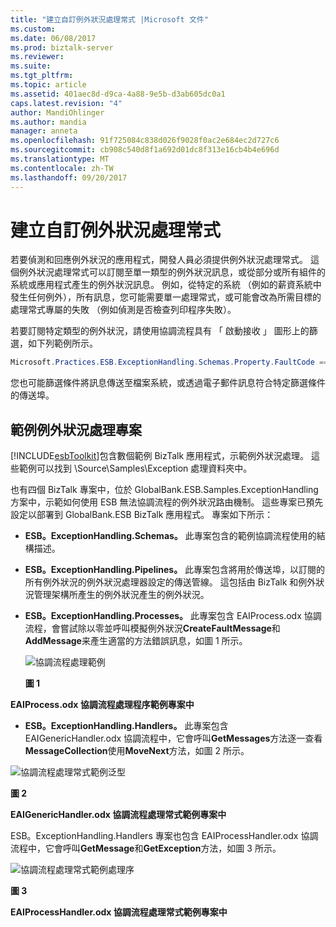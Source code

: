```yaml
---
title: "建立自訂例外狀況處理常式 |Microsoft 文件"
ms.custom: 
ms.date: 06/08/2017
ms.prod: biztalk-server
ms.reviewer: 
ms.suite: 
ms.tgt_pltfrm: 
ms.topic: article
ms.assetid: 401aec8d-d9ca-4a88-9e5b-d3ab605dc0a1
caps.latest.revision: "4"
author: MandiOhlinger
ms.author: mandia
manager: anneta
ms.openlocfilehash: 91f725084c838d026f9028f0ac2e684ec2d727c6
ms.sourcegitcommit: cb908c540d8f1a692d01dc8f313e16cb4b4e696d
ms.translationtype: MT
ms.contentlocale: zh-TW
ms.lasthandoff: 09/20/2017
---
```

# <a name="creating-custom-exception-handlers"></a>建立自訂例外狀況處理常式
若要偵測和回應例外狀況的應用程式，開發人員必須提供例外狀況處理常式。 這個例外狀況處理常式可以訂閱至單一類型的例外狀況訊息，或從部分或所有組件的系統或應用程式產生的例外狀況訊息。 例如，從特定的系統 （例如的薪資系統中發生任何例外），所有訊息，您可能需要單一處理常式，或可能會改為所需目標的處理常式專屬的失敗 （例如偵測是否檢查列印程序失敗）。  
  
 若要訂閱特定類型的例外狀況，請使用協調流程具有 「 啟動接收 」 圖形上的篩選，如下列範例所示。  
  
```csharp  
Microsoft.Practices.ESB.ExceptionHandling.Schemas.Property.FaultCode == "1000";  
```  
  
 您也可能篩選條件將訊息傳送至檔案系統，或透過電子郵件訊息符合特定篩選條件的傳送埠。  
  
## <a name="sample-exception-handling-projects"></a>範例例外狀況處理專案  
 [!INCLUDE[esbToolkit](../includes/esbtoolkit-md.md)]包含數個範例 BizTalk 應用程式，示範例外狀況處理。 這些範例可以找到 \Source\Samples\Exception 處理資料夾中。  
  
 也有四個 BizTalk 專案中，位於 GlobalBank.ESB.Samples.ExceptionHandling 方案中，示範如何使用 ESB 無法協調流程的例外狀況路由機制。 這些專案已預先設定以部署到 GlobalBank.ESB BizTalk 應用程式。 專案如下所示：  
  
-   **ESB。ExceptionHandling.Schemas。** 此專案包含的範例協調流程使用的結構描述。  
  
-   **ESB。ExceptionHandling.Pipelines。** 此專案包含將用於傳送埠，以訂閱的所有例外狀況的例外狀況處理器設定的傳送管線。 這包括由 BizTalk 和例外狀況管理架構所產生的例外狀況產生的例外狀況。  
  
-   **ESB。ExceptionHandling.Processes。** 此專案包含 EAIProcess.odx 協調流程，會嘗試除以零並呼叫模擬例外狀況**CreateFaultMessage**和**AddMessage**来產生適當的方法錯誤訊息，如圖 1 所示。  
  
     ![協調流程處理範例](../esb-toolkit/media/ch4-orchestrationprocessessample.gif "第 4 章第 OrchestrationProcessesSample")  
  
     **圖 1**  
  
 **EAIProcess.odx 協調流程處理程序範例專案中**  
  
-   **ESB。ExceptionHandling.Handlers。** 此專案包含 EAIGenericHandler.odx 協調流程中，它會呼叫**GetMessages**方法逐一查看**MessageCollection**使用**MoveNext**方法，如圖 2 所示。  
  
 ![協調流程處理常式範例泛型](../esb-toolkit/media/ch4-orchestrationhandlerssamplegeneric.gif "第 4 章第 OrchestrationHandlersSampleGeneric")  
  
 **圖 2**  
  
 **EAIGenericHandler.odx 協調流程處理常式範例專案中**  
  
 ESB。ExceptionHandling.Handlers 專案也包含 EAIProcessHandler.odx 協調流程中，它會呼叫**GetMessage**和**GetException**方法，如圖 3 所示。  
  
 ![協調流程處理常式範例處理序](../esb-toolkit/media/ch4-orchestrationhandlerssampleprocess.gif "第 4 章第 OrchestrationHandlersSampleProcess")  
  
 **圖 3**  
  
 **EAIProcessHandler.odx 協調流程處理常式範例專案中**
